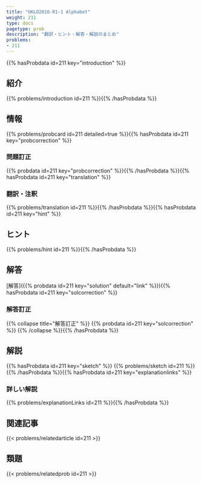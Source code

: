 ```yaml
---
title: "UKLO2016-R1-1 Alphabet"
weight: 211
type: docs
pagetype: prob
description: "翻訳・ヒント・解答・解説のまとめ"
problems: 
- 211
---
```


{{% hasProbdata id=211 key="introduction" %}}

## 紹介

{{% problems/introduction id=211 %}}{{% /hasProbdata %}}

## 情報

{{% problems/probcard id=211 detailed=true %}}{{% hasProbdata id=211 key="probcorrection" %}}

### 問題訂正

{{% probdata id=211 key="probcorrection" %}}{{% /hasProbdata %}}{{% hasProbdata id=211 key="translation" %}}

### 翻訳・注釈

{{% problems/translation id=211 %}}{{% /hasProbdata %}}{{% hasProbdata id=211 key="hint" %}}

## ヒント

{{% problems/hint id=211 %}}{{% /hasProbdata %}}

## 解答

[解答]({{% probdata id=211 key="solution" default="link" %}}){{% hasProbdata id=211 key="solcorrection" %}}

### 解答訂正

{{% collapse title="解答訂正" %}}
{{% probdata id=211 key="solcorrection" %}}
{{% /collapse %}}{{% /hasProbdata %}}

## 解説

{{% hasProbdata id=211 key="sketch" %}}
{{% problems/sketch id=211 %}}
{{% /hasProbdata %}}{{% hasProbdata id=211 key="explanationlinks" %}}

### 詳しい解説

{{% problems/explanationLinks id=211 %}}{{% /hasProbdata %}}

## 関連記事

{{< problems/relatedarticle id=211 >}}

## 類題

{{< problems/relatedprob id=211 >}}
